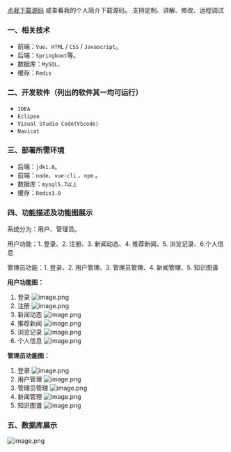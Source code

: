 [点我下载源码](https://www.oneprosol.com/detail/3b668732b795448ab1fb053f91b18a32) 
或查看我的个人简介下载源码。
支持定制、讲解、修改、远程调试

### 一、相关技术

- 前端：`Vue`、`HTML` / `CSS` / `Javascript`。
- 后端：`Springboot`等。
- 数据库：`MySQL`、
- 缓存：`Redis`

### 二、开发软件（列出的软件其一均可运行）

- `IDEA`
- `Eclipse`
- `Visual Studio Code(VScode)`
- `Navicat`

### 三、部署所需环境

- 后端：`jdk1.8`。
- 前端：`node`、`vue-cli` 、`npm`  。
- 数据库：`mysql5.7以上`
- 缓存：`Redis3.0`

### 四、功能描述及功能图展示

系统分为：用户、管理员。

用户功能：1. 登录、2. 注册、3. 新闻动态、4. 推荐新闻、5. 浏览记录、6.个人信息

管理员功能：1. 登录、2. 用户管理、3. 管理员管理、4. 新闻管理、5. 知识图谱

**用户功能图：**

1. 登录
   ![image.png](https://pic.picprosol.com/user_upload/1ca4a16527164fbdbe5588f4023765f3/2024-12-05%2019:55:36_image.png)
2. 注册
   ![image.png](https://pic.picprosol.com/user_upload/1ca4a16527164fbdbe5588f4023765f3/2024-12-05%2019:55:42_image.png)
3. 新闻动态
   ![image.png](https://pic.picprosol.com/user_upload/1ca4a16527164fbdbe5588f4023765f3/2024-12-05%2019:55:49_image.png)
4. 推荐新闻
   ![image.png](https://pic.picprosol.com/user_upload/1ca4a16527164fbdbe5588f4023765f3/2024-12-05%2019:55:58_image.png)
5. 浏览记录
   ![image.png](https://pic.picprosol.com/user_upload/1ca4a16527164fbdbe5588f4023765f3/2024-12-05%2019:56:47_image.png)
6. 个人信息
   ![image.png](https://pic.picprosol.com/user_upload/1ca4a16527164fbdbe5588f4023765f3/2024-12-05%2019:56:54_image.png)

**管理员功能图：**

1. 登录
   ![image.png](https://pic.picprosol.com/user_upload/1ca4a16527164fbdbe5588f4023765f3/2024-12-05%2019:55:36_image.png)
2. 用户管理
   ![image.png](https://pic.picprosol.com/user_upload/1ca4a16527164fbdbe5588f4023765f3/2024-12-05%2019:57:08_image.png)
3. 管理员管理
   ![image.png](https://pic.picprosol.com/user_upload/1ca4a16527164fbdbe5588f4023765f3/2024-12-05%2019:57:14_image.png)
4. 新闻管理
   ![image.png](https://pic.picprosol.com/user_upload/1ca4a16527164fbdbe5588f4023765f3/2024-12-05%2019:57:35_image.png)
5. 知识图谱
   ![image.png](https://pic.picprosol.com/user_upload/1ca4a16527164fbdbe5588f4023765f3/2024-12-05%2019:57:44_image.png)

### 五、数据库展示

![image.png](https://pic.picprosol.com/user_upload/1ca4a16527164fbdbe5588f4023765f3/2024-12-05%2019:58:40_image.png)




